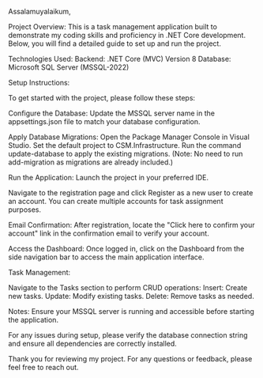 Assalamuyalaikum,

Project Overview:
This is a task management application built to demonstrate my coding skills and proficiency in .NET Core development. Below, you will find a detailed guide to set up and run the project.

Technologies Used:
Backend: .NET Core (MVC) Version 8
Database: Microsoft SQL Server (MSSQL-2022)

Setup Instructions:

To get started with the project, please follow these steps:

Configure the Database:
Update the MSSQL server name in the appsettings.json file to match your database configuration.

Apply Database Migrations:
Open the Package Manager Console in Visual Studio.
Set the default project to CSM.Infrastructure.
Run the command update-database to apply the existing migrations. (Note: No need to run add-migration as migrations are already included.)

Run the Application:
Launch the project in your preferred IDE.

Navigate to the registration page and click Register as a new user to create an account. You can create multiple accounts for task assignment purposes.

Email Confirmation:
After registration, locate the "Click here to confirm your account" link in the confirmation email to verify your account.

Access the Dashboard:
Once logged in, click on the Dashboard from the side navigation bar to access the main application interface.

Task Management:

Navigate to the Tasks section to perform CRUD operations:
Insert: Create new tasks.
Update: Modify existing tasks.
Delete: Remove tasks as needed.

Notes:
Ensure your MSSQL server is running and accessible before starting the application.

For any issues during setup, please verify the database connection string and ensure all dependencies are correctly installed.

Thank you for reviewing my project. For any questions or feedback, please feel free to reach out.
